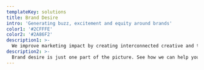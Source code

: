```yaml
---
templateKey: solutions
title: Brand Desire
intro: 'Generating buzz, excitement and equity around brands'
color1: '#2CFFFE'
color2: '#2A86F2'
description1: >-
  We improve marketing impact by creating interconnected creative and technology experiences that work not just in isolation, but across your whole business.
description2: >-
  Brand desire is just one part of the picture. See how we can help you by getting in touch.
---
```

